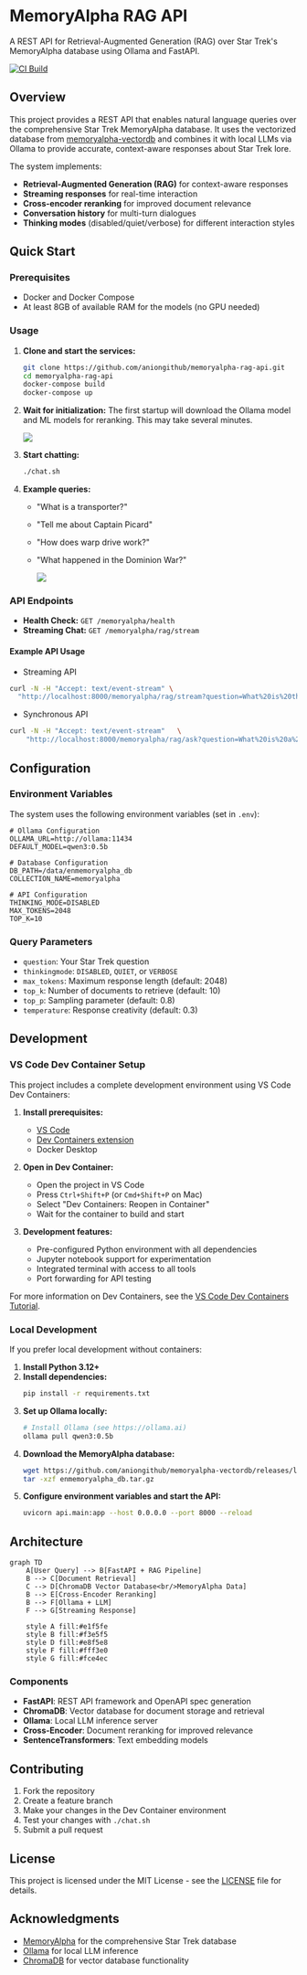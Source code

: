 # MemoryAlpha RAG API

A REST API for Retrieval-Augmented Generation (RAG) over Star Trek's MemoryAlpha database using Ollama and FastAPI.

[![CI Build](https://github.com/aniongithub/memoryalpha-rag-api/actions/workflows/ci-build.yml/badge.svg)](https://github.com/aniongithub/memoryalpha-rag-api/actions/workflows/ci-build.yml)

## Overview

This project provides a REST API that enables natural language queries over the comprehensive Star Trek MemoryAlpha database. It uses the vectorized database from [memoryalpha-vectordb](https://github.com/aniongithub/memoryalpha-vectordb) and combines it with local LLMs via Ollama to provide accurate, context-aware responses about Star Trek lore.

The system implements:

- **Retrieval-Augmented Generation (RAG)** for context-aware responses
- **Streaming responses** for real-time interaction
- **Cross-encoder reranking** for improved document relevance
- **Conversation history** for multi-turn dialogues
- **Thinking modes** (disabled/quiet/verbose) for different interaction styles

## Quick Start

### Prerequisites

- Docker and Docker Compose
- At least 8GB of available RAM for the models (no GPU needed)

### Usage

1. **Clone and start the services:**

   ```bash
   git clone https://github.com/aniongithub/memoryalpha-rag-api.git
   cd memoryalpha-rag-api
   docker-compose build
   docker-compose up
   ```
2. **Wait for initialization:**
   The first startup will download the Ollama model and ML models for reranking. This may take several minutes.

   ![](assets/20250806_231621_image.png)
3. **Start chatting:**

   ```bash
   ./chat.sh
   ```
4. **Example queries:**

   - "What is a transporter?"
   - "Tell me about Captain Picard"
   - "How does warp drive work?"
   - "What happened in the Dominion War?"

     ![](assets/20250806_232014_chat.gif)

### API Endpoints

- **Health Check:** `GET /memoryalpha/health`
- **Streaming Chat:** `GET /memoryalpha/rag/stream`

#### Example API Usage

* Streaming API
```bash
curl -N -H "Accept: text/event-stream" \
  "http://localhost:8000/memoryalpha/rag/stream?question=What%20is%20the%20Enterprise?&thinkingmode=DISABLED&max_tokens=512&top_k=5"
```
* Synchronous API
```bash
curl -N -H "Accept: text/event-stream"   \
    "http://localhost:8000/memoryalpha/rag/ask?question=What%20is%20a%20Transporter?&thinkingmode=VERBOSE&max_tokens=512&top_k=5&top_p=0.8&temperature=0.3"
```

## Configuration

### Environment Variables

The system uses the following environment variables (set in `.env`):

```env
# Ollama Configuration
OLLAMA_URL=http://ollama:11434
DEFAULT_MODEL=qwen3:0.5b

# Database Configuration  
DB_PATH=/data/enmemoryalpha_db
COLLECTION_NAME=memoryalpha

# API Configuration
THINKING_MODE=DISABLED
MAX_TOKENS=2048
TOP_K=10
```

### Query Parameters

- `question`: Your Star Trek question
- `thinkingmode`: `DISABLED`, `QUIET`, or `VERBOSE`
- `max_tokens`: Maximum response length (default: 2048)
- `top_k`: Number of documents to retrieve (default: 10)
- `top_p`: Sampling parameter (default: 0.8)
- `temperature`: Response creativity (default: 0.3)

## Development

### VS Code Dev Container Setup

This project includes a complete development environment using VS Code Dev Containers:

1. **Install prerequisites:**

   - [VS Code](https://code.visualstudio.com/)
   - [Dev Containers extension](https://marketplace.visualstudio.com/items?itemName=ms-vscode-remote.remote-containers)
   - Docker Desktop
2. **Open in Dev Container:**

   - Open the project in VS Code
   - Press `Ctrl+Shift+P` (or `Cmd+Shift+P` on Mac)
   - Select "Dev Containers: Reopen in Container"
   - Wait for the container to build and start
3. **Development features:**

   - Pre-configured Python environment with all dependencies
   - Jupyter notebook support for experimentation
   - Integrated terminal with access to all tools
   - Port forwarding for API testing

For more information on Dev Containers, see the [VS Code Dev Containers Tutorial](https://code.visualstudio.com/docs/devcontainers/tutorial).

### Local Development

If you prefer local development without containers:

1. **Install Python 3.12+**
2. **Install dependencies:**
   ```bash
   pip install -r requirements.txt
   ```
3. **Set up Ollama locally:**
   ```bash
   # Install Ollama (see https://ollama.ai)
   ollama pull qwen3:0.5b
   ```
4. **Download the MemoryAlpha database:**
   ```bash
   wget https://github.com/aniongithub/memoryalpha-vectordb/releases/latest/download/enmemoryalpha_db.tar.gz
   tar -xzf enmemoryalpha_db.tar.gz
   ```
5. **Configure environment variables and start the API:**
   ```bash
   uvicorn api.main:app --host 0.0.0.0 --port 8000 --reload
   ```

## Architecture

```mermaid
graph TD
    A[User Query] --> B[FastAPI + RAG Pipeline]
    B --> C[Document Retrieval]
    C --> D[ChromaDB Vector Database<br/>MemoryAlpha Data]
    B --> E[Cross-Encoder Reranking]
    B --> F[Ollama + LLM]
    F --> G[Streaming Response]
    
    style A fill:#e1f5fe
    style B fill:#f3e5f5
    style D fill:#e8f5e8
    style F fill:#fff3e0
    style G fill:#fce4ec
```

### Components

- **FastAPI**: REST API framework and OpenAPI spec generation
- **ChromaDB**: Vector database for document storage and retrieval
- **Ollama**: Local LLM inference server
- **Cross-Encoder**: Document reranking for improved relevance
- **SentenceTransformers**: Text embedding models

## Contributing

1. Fork the repository
2. Create a feature branch
3. Make your changes in the Dev Container environment
4. Test your changes with `./chat.sh`
5. Submit a pull request

## License

This project is licensed under the MIT License - see the [LICENSE](LICENSE) file for details.

## Acknowledgments

- [MemoryAlpha](https://memory-alpha.fandom.com/) for the comprehensive Star Trek database
- [Ollama](https://ollama.ai/) for local LLM inference
- [ChromaDB](https://www.trychroma.com/) for vector database functionality
